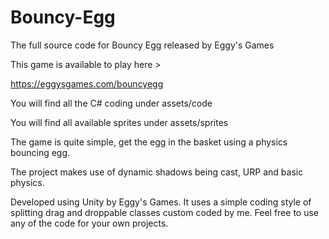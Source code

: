 # Bouncy-Egg
The full source code for Bouncy Egg released by Eggy's Games

This game is available to play here >

https://eggysgames.com/bouncyegg

You will find all the C# coding under assets/code

You will find all available sprites under assets/sprites

The game is quite simple, get the egg in the basket using a physics bouncing egg.

The project makes use of dynamic shadows being cast, URP and basic physics. 

Developed using Unity by Eggy's Games. It uses a simple coding style of splitting drag and droppable classes custom coded by me. 
Feel free to use any of the code for your own projects.
